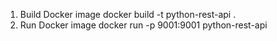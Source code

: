 1. Build Docker image
docker build -t python-rest-api .
2. Run Docker image
docker run -p 9001:9001 python-rest-api

